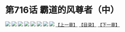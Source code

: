 # 第716话 霸道的风尊者（中）
![](https://mhpic.xiaomingtaiji.net/comic/D/斗破苍穹拆分版/716话/1.jpg-zymk.middle.webp)
![](https://mhpic.xiaomingtaiji.net/comic/D/斗破苍穹拆分版/716话/2.jpg-zymk.middle.webp)
![](https://mhpic.xiaomingtaiji.net/comic/D/斗破苍穹拆分版/716话/3.jpg-zymk.middle.webp)
![](https://mhpic.xiaomingtaiji.net/comic/D/斗破苍穹拆分版/716话/4.jpg-zymk.middle.webp)
![](https://mhpic.xiaomingtaiji.net/comic/D/斗破苍穹拆分版/716话/5.jpg-zymk.middle.webp)
![](https://mhpic.xiaomingtaiji.net/comic/D/斗破苍穹拆分版/716话/6.jpg-zymk.middle.webp)
![](https://mhpic.xiaomingtaiji.net/comic/D/斗破苍穹拆分版/716话/7.jpg-zymk.middle.webp)
![](https://mhpic.xiaomingtaiji.net/comic/D/斗破苍穹拆分版/716话/8.jpg-zymk.middle.webp)
[【上一章】](./717.md)
[【目录】](./README.md)
[【下一章】](./719.md)
